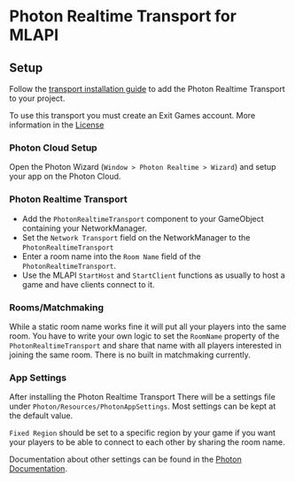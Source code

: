 # Photon Realtime Transport for MLAPI

## Setup

Follow the [transport installation guide](../README.md) to add the Photon Realtime Transport to your project.

To use this transport you must create an Exit Games account. More information in the [License](/Runtime/Photon/LICENSE)

### Photon Cloud Setup

Open the Photon Wizard (`Window > Photon Realtime > Wizard`) and setup your app on the Photon Cloud.

### Photon Realtime Transport

- Add the `PhotonRealtimeTransport` component to your GameObject containing your NetworkManager.
- Set the `Network Transport` field on the NetworkManager to the `PhotonRealtimeTransport`
- Enter a room name into the `Room Name` field of the `PhotonRealtimeTransport`.
- Use the MLAPI `StartHost` and `StartClient` functions as usually to host a game and have clients connect to it.

### Rooms/Matchmaking

While a static room name works fine it will put all your players into the same room. You have to write your own logic to set the `RoomName` property of the `PhotonRealtimeTransport` and share that name with all players interested in joining the same room. There is no built in matchmaking currently.

### App Settings

After installing the Photon Realtime Transport There will be a settings file under `Photon/Resources/PhotonAppSettings`. Most settings can be kept at the default value.

`Fixed Region` should be set to a specific region by your game if you want your players to be able to connect to each other by sharing the room name.

Documentation about other settings can be found in the [Photon Documentation](https://doc.photonengine.com/en-us/pun/current/getting-started/initial-setup).